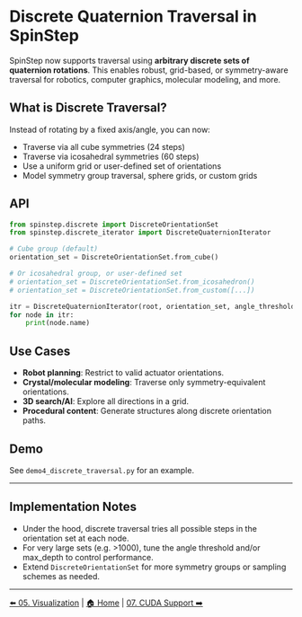 # Discrete Quaternion Traversal in SpinStep

SpinStep now supports traversal using **arbitrary discrete sets of quaternion rotations**. This enables robust, grid-based, or symmetry-aware traversal for robotics, computer graphics, molecular modeling, and more.

## What is Discrete Traversal?

Instead of rotating by a fixed axis/angle, you can now:
- Traverse via all cube symmetries (24 steps)
- Traverse via icosahedral symmetries (60 steps)
- Use a uniform grid or user-defined set of orientations
- Model symmetry group traversal, sphere grids, or custom grids

## API

```python
from spinstep.discrete import DiscreteOrientationSet
from spinstep.discrete_iterator import DiscreteQuaternionIterator

# Cube group (default)
orientation_set = DiscreteOrientationSet.from_cube()

# Or icosahedral group, or user-defined set
# orientation_set = DiscreteOrientationSet.from_icosahedron()
# orientation_set = DiscreteOrientationSet.from_custom([...])

itr = DiscreteQuaternionIterator(root, orientation_set, angle_threshold=np.pi/8)
for node in itr:
    print(node.name)
```

## Use Cases

- **Robot planning**: Restrict to valid actuator orientations.
- **Crystal/molecular modeling**: Traverse only symmetry-equivalent orientations.
- **3D search/AI**: Explore all directions in a grid.
- **Procedural content**: Generate structures along discrete orientation paths.

## Demo

See `demo4_discrete_traversal.py` for an example.

---

## Implementation Notes

- Under the hood, discrete traversal tries all possible steps in the orientation set at each node.
- For very large sets (e.g. >1000), tune the angle threshold and/or max_depth to control performance.
- Extend `DiscreteOrientationSet` for more symmetry groups or sampling schemes as needed.

---
[⬅️ 05. Visualization](05-visualization.md) | [🏠 Home](index.md) | [07. CUDA Support ➡️](07-cuda-support.md)

